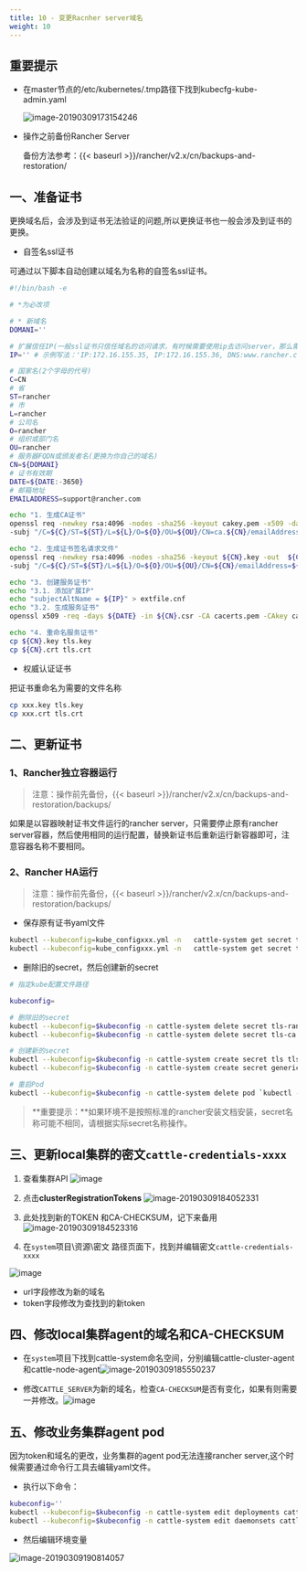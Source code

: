 ```yaml
---
title: 10 - 变更Racnher server域名
weight: 10
---
```


## **重要提示**

- 在master节点的/etc/kubernetes/.tmp路径下找到kubecfg-kube-admin.yaml

  ![image-20190309173154246](assets/image-20190309173154246.png)

- 操作之前备份Rancher Server

  备份方法参考：{{< baseurl >}}/rancher/v2.x/cn/backups-and-restoration/

## 一、准备证书

更换域名后，会涉及到证书无法验证的问题,所以更换证书也一般会涉及到证书的更换。

- 自签名ssl证书

可通过以下脚本自动创建以域名为名称的自签名ssl证书。

```bash
#!/bin/bash -e

# *为必改项

# * 新域名
DOMANI=''

# 扩展信任IP(一般ssl证书只信任域名的访问请求，有时候需要使用ip去访问server，那么需要给ssl证书添加扩展IP)
IP='' # 示例写法：'IP:172.16.155.35, IP:172.16.155.36, DNS:www.rancher.com'

# 国家名(2个字母的代号)
C=CN
# 省
ST=rancher
# 市
L=rancher
# 公司名
O=rancher
# 组织或部门名
OU=rancher
# 服务器FQDN或颁发者名(更换为你自己的域名)
CN=${DOMANI}
# 证书有效期
DATE=${DATE:-3650}
# 邮箱地址
EMAILADDRESS=support@rancher.com

echo "1. 生成CA证书"
openssl req -newkey rsa:4096 -nodes -sha256 -keyout cakey.pem -x509 -days ${DATE} -out cacerts.pem \
-subj "/C=${C}/ST=${ST}/L=${L}/O=${O}/OU=${OU}/CN=ca.${CN}/emailAddress=${EMAILADDRESS}"

echo "2. 生成证书签名请求文件"
openssl req -newkey rsa:4096 -nodes -sha256 -keyout ${CN}.key -out  ${CN}.csr \
-subj "/C=${C}/ST=${ST}/L=${L}/O=${O}/OU=${OU}/CN=${CN}/emailAddress=${EMAILADDRESS}"

echo "3. 创建服务证书"
echo "3.1. 添加扩展IP"
echo "subjectAltName = ${IP}" > extfile.cnf
echo "3.2. 生成服务证书"
openssl x509 -req -days ${DATE} -in ${CN}.csr -CA cacerts.pem -CAkey cakey.pem -CAcreateserial -extfile extfile.cnf -out  ${CN}.crt

echo "4. 重命名服务证书"
cp ${CN}.key tls.key
cp ${CN}.crt tls.crt

```
- 权威认证证书

把证书重命名为需要的文件名称

```bash
cp xxx.key tls.key
cp xxx.crt tls.crt
```

## 二、更新证书

### 1、Rancher独立容器运行

>注意：操作前先备份，{{< baseurl >}}/rancher/v2.x/cn/backups-and-restoration/backups/

如果是以容器映射证书文件运行的rancher server，只需要停止原有rancher server容器，然后使用相同的运行配置，替换新证书后重新运行新容器即可，注意容器名称不要相同。

### 2、Rancher HA运行

>注意：操作前先备份，{{< baseurl >}}/rancher/v2.x/cn/backups-and-restoration/backups/

- 保存原有证书yaml文件

```bash
kubectl --kubeconfig=kube_configxxx.yml -n   cattle-system get secret tls-rancher-ingress  -o yaml > tls-ingress.yaml
kubectl --kubeconfig=kube_configxxx.yml -n   cattle-system get secret tls-ca  -o yaml > tls-ca.yaml
```

- 删除旧的secret，然后创建新的secret

```bash
# 指定kube配置文件路径

kubeconfig=

# 删除旧的secret
kubectl --kubeconfig=$kubeconfig -n cattle-system delete secret tls-rancher-ingress
kubectl --kubeconfig=$kubeconfig -n cattle-system delete secret tls-ca

# 创建新的secret
kubectl --kubeconfig=$kubeconfig -n cattle-system create secret tls tls-rancher-ingress --cert=./tls.crt --key=./tls.key
kubectl --kubeconfig=$kubeconfig -n cattle-system create secret generic tls-ca --from-file=cacerts.pem

# 重启Pod
kubectl --kubeconfig=$kubeconfig -n cattle-system delete pod `kubectl --kubeconfig=$kubeconfig -n cattle-system get pod |grep -E "cattle-cluster-agent|cattle-node-agent|rancher" | awk '{print $1}'`
```

>**重要提示：**如果环境不是按照标准的rancher安装文档安装，secret名称可能不相同，请根据实际secret名称操作。

## 三、更新local集群的密文`cattle-credentials-xxxx`

1. 查看集群API ![image](assets/67C9FB42B207498F9B63A82A824F2E36.png)
2. 点击**clusterRegistrationTokens** ![image-20190309184052331](_index.assets/image-20190309184052331.png)
3. 此处找到新的TOKEN 和CA-CHECKSUM，记下来备用![image-20190309184523316](_index.assets/image-20190309184523316.png)

4. 在`system`项目\资源\密文 路径页面下，找到并编辑密文`cattle-credentials-xxxx`

![image](assets/F95130C0C6414121B351515EA538B70C.png)

- url字段修改为新的域名
- token字段修改为查找到的新token

## 四、修改local集群agent的域名和CA-CHECKSUM

- 在`system`项目下找到cattle-system命名空间，分别编辑cattle-cluster-agent和cattle-node-agent![image-20190309185550237](_index.assets/image-20190309185550237.png)

- 修改`CATTLE_SERVER`为新的域名，检查`CA-CHECKSUM`是否有变化，如果有则需要一并修改。![image](assets/796DBF17B0FB46148E2AE31D39D6DA26.png)

## 五、修改业务集群agent pod

因为token和域名的更改，业务集群的agent pod无法连接rancher server,这个时候需要通过命令行工具去编辑yaml文件。

- 执行以下命令：

```bash
kubeconfig=''
kubectl --kubeconfig=$kubeconfig -n cattle-system edit deployments cattle-cluster-agent
kubectl --kubeconfig=$kubeconfig -n cattle-system edit daemonsets cattle-node-agent
```

- 然后编辑环境变量

![image-20190309190814057](_index.assets/image-20190309190814057.png)